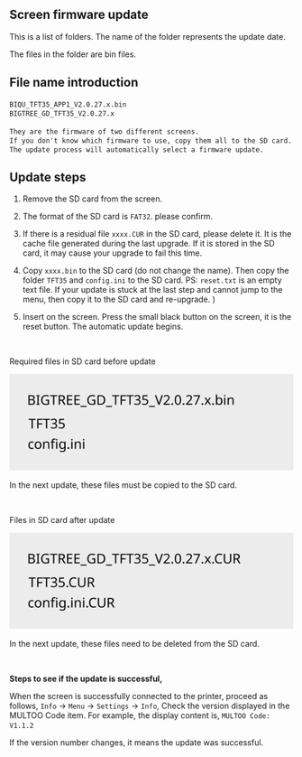 ## Screen firmware update

This is a list of folders. The name of the folder represents the update date.

The files in the folder are bin files. 

## File name introduction

```
BIQU_TFT35_APP1_V2.0.27.x.bin
BIGTREE_GD_TFT35_V2.0.27.x

They are the firmware of two different screens. 
If you don't know which firmware to use, copy them all to the SD card. The update process will automatically select a firmware update.
```


## Update steps

1. Remove the SD card from the screen.
2. The format of the SD card is `FAT32`. please confirm.
3. If there is a residual file `xxxx.CUR` in the SD card, please delete it. It is the cache file generated during the last upgrade. If it is stored in the SD card, it may cause your upgrade to fail this time.
4. Copy `xxxx.bin` to the SD card (do not change the name). Then copy the folder `TFT35` and `config.ini` to the SD card.
PS: `reset.txt` is an empty text file. If your update is stuck at the last step and cannot jump to the menu, then copy it to the SD card and re-upgrade. )

5. Insert on the screen. Press the small black button on the screen, it is the reset button.
The automatic update begins.

&nbsp;




Required files in SD card before update

![Image](https://github.com/MULTOO-3DPrinter/MULTOO_3D_Printer/blob/a3c0962cae28c9d749e76b9dc8239584dbe79238/MT3X/Firmware/TouchScreen/imgs/before.svg) 

In the next update, these files must be copied to the SD card. 

&nbsp;

Files in SD card after update

![Image](https://github.com/MULTOO-3DPrinter/MULTOO_3D_Printer/blob/a3c0962cae28c9d749e76b9dc8239584dbe79238/MT3X/Firmware/TouchScreen/imgs/after.svg)

In the next update, these files need to be deleted from the SD card.

&nbsp;

**Steps to see if the update is successful,**

When the screen is successfully connected to the printer, proceed as follows,
`Info` -> `Menu` -> `Settings` -> `Info`,
Check the version displayed in the MULTOO Code item. For example, the display content is,
`MULTOO Code: V1.1.2`


If the version number changes, it means the update was successful.
